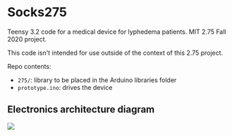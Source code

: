 # Socks275
Teensy 3.2 code for a medical device for lyphedema patients. MIT 2.75 Fall 2020 project.

This code isn't intended for use outside of the context of this 2.75 project.

Repo contents:

* `275/`: library to be placed in the Arduino libraries folder
* `prototype.ino`: drives the device

## Electronics architecture diagram

![](https://i.imgur.com/cT8BKvr.png)